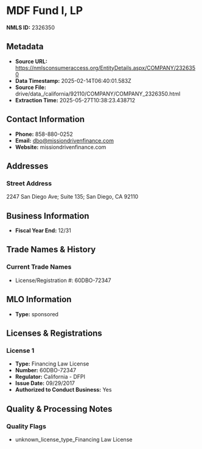 # MDF Fund I, LP

**NMLS ID:** 2326350

## Metadata
- **Source URL:** https://nmlsconsumeraccess.org/EntityDetails.aspx/COMPANY/2326350
- **Data Timestamp:** 2025-02-14T06:40:01.583Z
- **Source File:** drive/data_/california/92110/COMPANY/COMPANY_2326350.html
- **Extraction Time:** 2025-05-27T10:38:23.438712

## Contact Information
- **Phone:** 858-880-0252
- **Email:** dbo@missiondrivenfinance.com
- **Website:** missiondrivenfinance.com

## Addresses
### Street Address
2247 San Diego Ave; Suite 135; San Diego, CA 92110

## Business Information
- **Fiscal Year End:** 12/31

## Trade Names & History
### Current Trade Names
- License/Registration #: 60DBO-72347

## MLO Information
- **Type:** sponsored

## Licenses & Registrations

### License 1
- **Type:** Financing Law License
- **Number:** 60DBO-72347
- **Regulator:** California - DFPI
- **Issue Date:** 09/29/2017
- **Authorized to Conduct Business:** Yes

## Quality & Processing Notes
### Quality Flags
- unknown_license_type_Financing Law License
